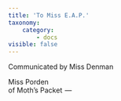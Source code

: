 ```yaml
---
title: 'To Miss E.A.P.'
taxonomy:
    category:
        - docs
visible: false
---
```


<div class="author">Communicated by Miss Denman</div>

Miss Porden  
of Moth’s Packet  — 